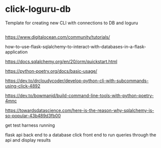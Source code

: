# click-loguru-db
Template for creating new CLI with connections to DB and loguru


##

https://www.digitalocean.com/community/tutorials/

how-to-use-flask-sqlalchemy-to-interact-with-databases-in-a-flask-application

https://docs.sqlalchemy.org/en/20/orm/quickstart.html

https://python-poetry.org/docs/basic-usage/

https://dev.to/drcloudycoder/develop-python-cli-with-subcommands-using-click-4892

https://dev.to/bowmanjd/build-command-line-tools-with-python-poetry-4mnc

https://towardsdatascience.com/here-is-the-reason-why-sqlalchemy-is-so-popular-43b489d3fb00


get test harness running

flask api back end to a database
click front end to run queries through the api and display results

